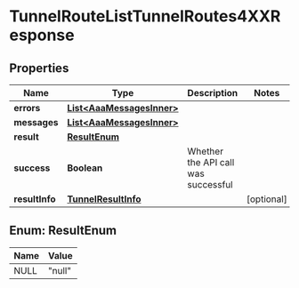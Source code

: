 

# TunnelRouteListTunnelRoutes4XXResponse


## Properties

| Name | Type | Description | Notes |
|------------ | ------------- | ------------- | -------------|
|**errors** | [**List&lt;AaaMessagesInner&gt;**](AaaMessagesInner.md) |  |  |
|**messages** | [**List&lt;AaaMessagesInner&gt;**](AaaMessagesInner.md) |  |  |
|**result** | [**ResultEnum**](#ResultEnum) |  |  |
|**success** | **Boolean** | Whether the API call was successful |  |
|**resultInfo** | [**TunnelResultInfo**](TunnelResultInfo.md) |  |  [optional] |



## Enum: ResultEnum

| Name | Value |
|---- | -----|
| NULL | &quot;null&quot; |



